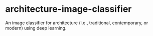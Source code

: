 # architecture-image-classifier
An image classifier for architecture (i.e., traditional, contemporary, or modern) using deep learning.
